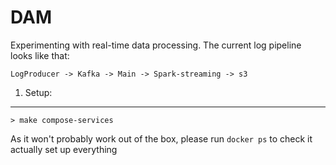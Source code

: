 DAM
===

Experimenting with real-time data processing.
The current log pipeline looks like that:

```
LogProducer -> Kafka -> Main -> Spark-streaming -> s3
```

1. Setup:
---------

```
> make compose-services
```

As it won't probably work out of the box, please run `docker ps` to check it actually set up everything
